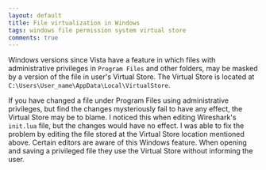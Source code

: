 ```yaml
---
layout: default
title: File virtualization in Windows
tags: windows file permission system virtual store
comments: true
---
```


Windows versions since Vista have a feature in which files with administrative privileges in `Program Files` and other folders, may be masked by a version of the file in user's Virtual Store. The Virtual Store is located at `C:\Users\User_name\AppData\Local\VirtualStore`.

If you have changed a file under Program Files using administrative privileges, but find the changes mysteriously fail to have any effect, the Virtual Store may be to blame. I noticed this when editing Wireshark's `init.lua` file, but the changes would have no effect. I was able to fix the problem by editing the file stored at the Virtual Store location mentioned above. Certain editors are aware of this Windows feature. When opening and saving a privileged file they use the Virtual Store without informing the user.

